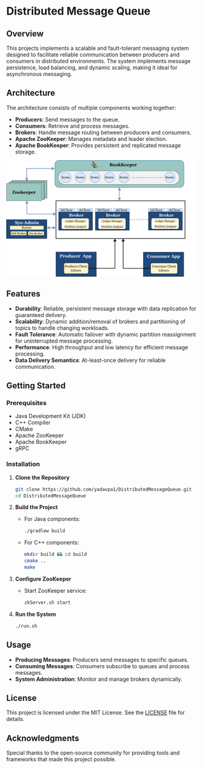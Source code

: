 # Distributed Message Queue

## Overview
This projects implements a scalable and fault-tolerant messaging system designed to facilitate reliable communication between producers and consumers in distributed environments. The system implements message persistence, load balancing, and dynamic scaling, making it ideal for asynchronous messaging.

## Architecture
The architecture consists of multiple components working together:
- **Producers**: Send messages to the queue.
- **Consumers**: Retrieve and process messages.
- **Brokers**: Handle message routing between producers and consumers.
- **Apache ZooKeeper**: Manages metadata and leader election.
- **Apache BookKeeper**: Provides persistent and replicated message storage.

![Distributed Message Queue Architecture](assets/Architecture_DMQ_Server.png)

## Features
- **Durability**: Reliable, persistent message storage with data replication for guaranteed delivery.
- **Scalability**: Dynamic addition/removal of brokers and partitioning of topics to handle changing workloads.
- **Fault Tolerance**: Automatic failover with dynamic partition reassignment for uninterrupted message processing.
- **Performance**: High throughput and low latency for efficient message processing.
- **Data Delivery Semantics**: At-least-once delivery for reliable communication.

## Getting Started

### Prerequisites
- Java Development Kit (JDK)
- C++ Compiler
- CMake
- Apache ZooKeeper
- Apache BookKeeper
- gRPC

### Installation
1. **Clone the Repository**
   ```bash
   git clone https://github.com/yadavpa1/DistributedMessageQueue.git
   cd DistributedMessageQueue
   ```

2. **Build the Project**
   - For Java components:
     ```bash
     ./gradlew build
     ```
   - For C++ components:
     ```bash
     mkdir build && cd build
     cmake ..
     make
     ```

3. **Configure ZooKeeper**
   - Start ZooKeeper service:
     ```bash
     zkServer.sh start
     ```

4. **Run the System**
   ```bash
   ./run.sh
   ```

## Usage
- **Producing Messages**: Producers send messages to specific queues.
- **Consuming Messages**: Consumers subscribe to queues and process messages.
- **System Administration**: Monitor and manage brokers dynamically.

## License
This project is licensed under the MIT License. See the [LICENSE](LICENSE) file for details.

## Acknowledgments
Special thanks to the open-source community for providing tools and frameworks that made this project possible.
